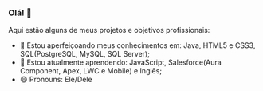 ### Olá! 👋

Aqui estão alguns de meus projetos e objetivos profissionais:

- 🔭 Estou aperfeiçoando meus conhecimentos em: Java, HTML5 e CSS3, SQL(PostgreSQL, MySQL, SQL Server);
- 🌱 Estou atualmente aprendendo: JavaScript, Salesforce(Aura Component, Apex, LWC e Mobile) e Inglês;
- 😄 Pronouns: Ele/Dele



